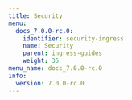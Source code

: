 ```yaml
---
title: Security
menu:
  docs_7.0.0-rc.0:
    identifier: security-ingress
    name: Security
    parent: ingress-guides
    weight: 35
menu_name: docs_7.0.0-rc.0
info:
  version: 7.0.0-rc.0
---
```


